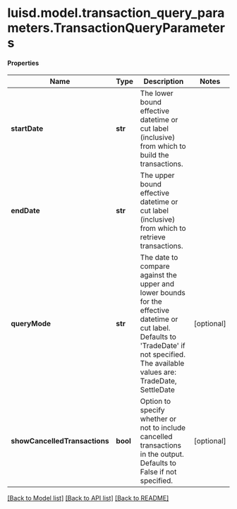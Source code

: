 # luisd.model.transaction_query_parameters.TransactionQueryParameters

#### Properties
Name | Type | Description | Notes
------------ | ------------- | ------------- | -------------
**startDate** | **str** | The lower bound effective datetime or cut label (inclusive) from which to build the transactions. | 
**endDate** | **str** | The upper bound effective datetime or cut label (inclusive) from which to retrieve transactions. | 
**queryMode** | **str** | The date to compare against the upper and lower bounds for the effective datetime or cut label. Defaults to &#x27;TradeDate&#x27; if not specified. The available values are: TradeDate, SettleDate | [optional] 
**showCancelledTransactions** | **bool** | Option to specify whether or not to include cancelled transactions in the output. Defaults to False if not specified. | [optional] 

[[Back to Model list]](../../README.md#documentation-for-models) [[Back to API list]](../../README.md#documentation-for-api-endpoints) [[Back to README]](../../README.md)

